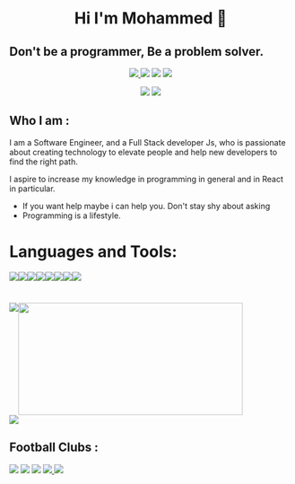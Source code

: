 <h1 align="center">Hi I'm Mohammed 👋</h1>

 ## Don't be a programmer, Be a problem solver. 
 
<p align="center">
    <a href="https://www.facebook.com/mohamadmsalah7"><img src="https://badges.aleen42.com/src/facebook.svg"/>
    <a href="https://www.linkedin.com/in/mohammedmsalah"><img src="https://img.shields.io/badge/linkedin-%230177B5?&logo=linkedin&=white"/></a>
      <a href="https://www.instagram.com/mohamad.m.salah"><img src="https://badges.aleen42.com/src/instagram.svg"/></a>
    </a>
    <a href="https://twitter.com/mohamadmsalah"><img src="https://badges.aleen42.com/src/twitter.svg"/></a>
  </p>
  
  <div align="center" >
     <img src="https://img.shields.io/badge/Gmail-mohmsal96%40gmail.com-orange">
    <a href="https://"><img src="https://img.shields.io/badge/Personal%20Site-Soon-red"/></a>
</div>
 


 ## Who I am :
 I am a Software Engineer, and a Full Stack developer Js,
  who is passionate about creating technology to elevate people and help new developers to find the right path.
  
I aspire to increase my knowledge in programming in general and in React in particular.

- If you want help maybe i can help you. Don't stay shy about asking 
- Programming is a lifestyle. 


# Languages and Tools:


<div>
 
  <div style="display: flex;  flex-direction:row;  align-items: flex-start;">
   <img src="https://badges.aleen42.com/src/github.svg"/> 
   <img src="https://badges.aleen42.com/src/javascript.svg">
   <img src="https://badges.aleen42.com/src/node.svg">
   <img src="https://badges.aleen42.com/src/react.svg">
   <img src="hhttps://badges.aleen42.com/src/visual_studio_code.svg">
   <img src="https://badges.aleen42.com/src/eslint.svg">
   <img src="https://badges.aleen42.com/src/redux.svg">
   <img src="https://badges.aleen42.com/src/jest_1.svg">
  </div>
</div>

#

<div>
  <div style="display: flex;  flex-direction:row;  align-items: flex-start;">
   <img src="https://github-readme-stats.vercel.app/api?username=mohammedsalah7&show_icons=true&theme=dark"/> 
   <img width="400px" height="200px" src="https://github-readme-stats.vercel.app/api/top-langs/?username=mohammedsalah7&layout=compact&theme=dark">
  </div>
</div>

<div >
<div style="display: flex;">   
    <img src="http://github-readme-streak-stats.herokuapp.com?user=mohammedsalah7&theme=dark&date_format=M%20j%5B%2C%20Y%5D"/>
</div>
    </div>

## Football Clubs :
<img src="https://badges.aleen42.com/src/liverpool.svg">
 
<img src="https://badges.aleen42.com/src/barcelona.svg">
 
<img src="https://badges.aleen42.com/src/ac_milan.svg">


<a href="https://github.com/mohammedsalah7?tab=followers">
  <img src="https://img.shields.io/github/followers/mohammedsalah7">
</a>
<a href="https://github.com/mohammedsalah7">
   <img src="https://komarev.com/ghpvc/?username=mohammedsalah7">
</a>


